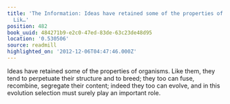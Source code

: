 ```yaml
---
title: 'The Information: Ideas have retained some of the properties of organisms.
  Lik…'
position: 482
book_uuid: 484271b9-e2c0-47ed-83de-63c23de48d95
location: '0.530506'
source: readmill
highlighted_on: '2012-12-06T04:47:46.000Z'
---
```


Ideas have retained some of the properties of organisms. Like them, they tend to perpetuate their structure and to breed; they too can fuse, recombine, segregate their content; indeed they too can evolve, and in this evolution selection must surely play an important role.